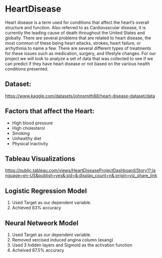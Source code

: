 # HeartDisease
Heart disease is a term used for conditions that affect the heart’s overall structure and function. Also referred to as Cardiovascular disease, it is currently the leading cause of death throughout the United States and globally. There are several problems that are related to heart disease, the most common of these being heart attacks, strokes, heart failure, or arrhythmia to name a few. There are several different types of treatments for these issues such as medication, surgery, and lifestyle changes. For our project we will look to analyze a set of data that was collected to see if we can predict if they have heart disease or not based on the various health conditions presented. 

## Dataset: 
https://www.kaggle.com/datasets/johnsmith88/heart-disease-dataset/data

## Factors that affect the Heart:
* High blood pressure
* High cholesterol
* Smoking
* Unhealthy diet
* Physical inactivity 
## Tableau Visualizations
https://public.tableau.com/views/HeartDiseaseProjectDashboard/Story1?:language=en-US&publish=yes&:sid=&:display_count=n&:origin=viz_share_link

## Logistic Regression Model
1. Used Target as our dependent variable.
2. Achieved 83% accuracy

## Neural Netweork Model
1. Used Target as our dependent variable.
2. Removed xercised induced angina column (exang)
3. Used 3 hidden layers and Sigmoid as the activation function
4. Acheived 87.5% accuracy
